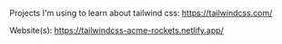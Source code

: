 Projects I'm using to learn about tailwind css: https://tailwindcss.com/

Website(s): https://tailwindcss-acme-rockets.netlify.app/
